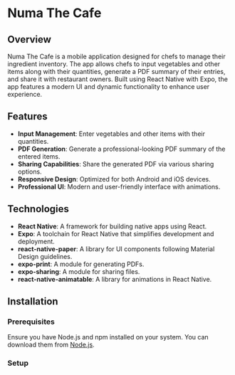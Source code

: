 # Numa The Cafe

## Overview

Numa The Cafe is a mobile application designed for chefs to manage their ingredient inventory. The app allows chefs to input vegetables and other items along with their quantities, generate a PDF summary of their entries, and share it with restaurant owners. Built using React Native with Expo, the app features a modern UI and dynamic functionality to enhance user experience.

## Features

- **Input Management**: Enter vegetables and other items with their quantities.
- **PDF Generation**: Generate a professional-looking PDF summary of the entered items.
- **Sharing Capabilities**: Share the generated PDF via various sharing options.
- **Responsive Design**: Optimized for both Android and iOS devices.
- **Professional UI**: Modern and user-friendly interface with animations.

## Technologies

- **React Native**: A framework for building native apps using React.
- **Expo**: A toolchain for React Native that simplifies development and deployment.
- **react-native-paper**: A library for UI components following Material Design guidelines.
- **expo-print**: A module for generating PDFs.
- **expo-sharing**: A module for sharing files.
- **react-native-animatable**: A library for animations in React Native.

## Installation

### Prerequisites

Ensure you have Node.js and npm installed on your system. You can download them from [Node.js](https://nodejs.org/).

### Setup
